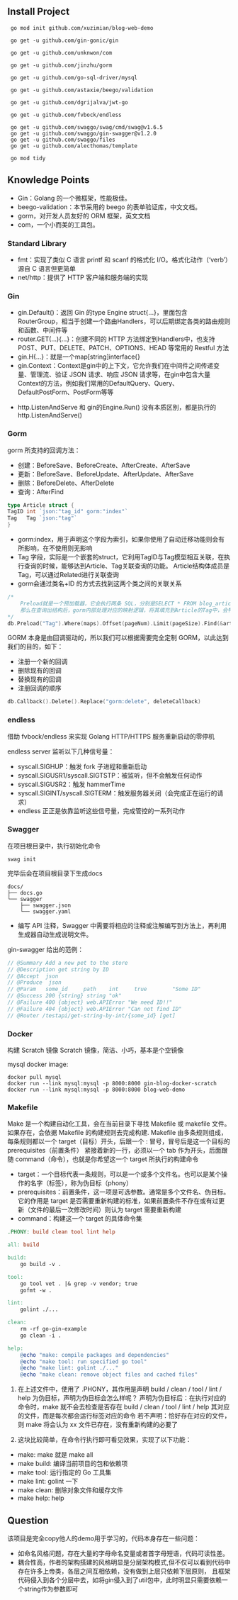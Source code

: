 ## Install Project

```shell
 go mod init github.com/xuzimian/blog-web-demo

 go get -u github.com/gin-gonic/gin
 
 go get -u github.com/unknwon/com
 
 go get -u github.com/jinzhu/gorm 
 
 go get -u github.com/go-sql-driver/mysql
 
 go get -u github.com/astaxie/beego/validation
 
 go get -u github.com/dgrijalva/jwt-go
 
 go get -u github.com/fvbock/endless
 
 go get -u github.com/swaggo/swag/cmd/swag@v1.6.5
 go get -u github.com/swaggo/gin-swagger@v1.2.0 
 go get -u github.com/swaggo/files
 go get -u github.com/alecthomas/template

 go mod tidy
```

## Knowledge Points

- Gin：Golang 的一个微框架，性能极佳。
- beego-validation：本节采用的 beego 的表单验证库，中文文档。
- gorm，对开发人员友好的 ORM 框架，英文文档
- com，一个小而美的工具包。

### Standard Library

- fmt：实现了类似 C 语言 printf 和 scanf 的格式化 I/O。格式化动作（‘verb’）源自 C 语言但更简单
- net/http：提供了 HTTP 客户端和服务端的实现

### Gin

- gin.Default()：返回 Gin 的type Engine struct{...}，里面包含RouterGroup，相当于创建一个路由Handlers，可以后期绑定各类的路由规则和函数、中间件等
- router.GET(…){…}：创建不同的 HTTP 方法绑定到Handlers中，也支持 POST、PUT、DELETE、PATCH、OPTIONS、HEAD 等常用的 Restful 方法
- gin.H{…}：就是一个map[string]interface{}
- gin.Context：Context是gin中的上下文，它允许我们在中间件之间传递变量、管理流、验证 JSON 请求、响应 JSON
  请求等，在gin中包含大量Context的方法，例如我们常用的DefaultQuery、Query、DefaultPostForm、PostForm等等


* http.ListenAndServe 和 gin的Engine.Run() 没有本质区别，都是执行的http.ListenAndServe()

### Gorm

gorm 所支持的回调方法：

- 创建：BeforeSave、BeforeCreate、AfterCreate、AfterSave
- 更新：BeforeSave、BeforeUpdate、AfterUpdate、AfterSave
- 删除：BeforeDelete、AfterDelete
- 查询：AfterFind

````go
type Article struct {
TagID int `json:"tag_id" gorm:"index"`
Tag   Tag `json:"tag"`
}
````

- gorm:index，用于声明这个字段为索引，如果你使用了自动迁移功能则会有所影响，在不使用则无影响
- Tag 字段，实际是一个嵌套的struct，它利用TagID与Tag模型相互关联，在执行查询的时候，能够达到Article、Tag关联查询的功能。 Article结构体成员是Tag，可以通过Related进行关联查询
- gorm会通过类名+ID 的方式去找到这两个类之间的关联关系

````go
/*
	Preload就是一个预加载器，它会执行两条 SQL，分别是SELECT * FROM blog_articles;和SELECT * FROM blog_tag WHERE id IN (1,2,3,4);
	那么在查询出结构后，gorm内部处理对应的映射逻辑，将其填充到Article的Tag中，会特别方便，并且避免了循环查询
*/
db.Preload("Tag").Where(maps).Offset(pageNum).Limit(pageSize).Find(&articles)
````

GORM 本身是由回调驱动的，所以我们可以根据需要完全定制 GORM，以此达到我们的目的，如下：

- 注册一个新的回调
- 删除现有的回调
- 替换现有的回调
- 注册回调的顺序

````go
db.Callback().Delete().Replace("gorm:delete", deleteCallback)
````

### endless

借助 fvbock/endless 来实现 Golang HTTP/HTTPS 服务重新启动的零停机

endless server 监听以下几种信号量：

- syscall.SIGHUP：触发 fork 子进程和重新启动
- syscall.SIGUSR1/syscall.SIGTSTP：被监听，但不会触发任何动作
- syscall.SIGUSR2：触发 hammerTime
- syscall.SIGINT/syscall.SIGTERM：触发服务器关闭（会完成正在运行的请求）
- endless 正正是依靠监听这些信号量，完成管控的一系列动作

### Swagger

在项目根目录中，执行初始化命令

````shell
swag init
````

完毕后会在项目根目录下生成docs

```
docs/
├── docs.go
└── swagger
    ├── swagger.json
    └── swagger.yaml
```

- 编写 API 注释，Swagger 中需要将相应的注释或注解编写到方法上，再利用生成器自动生成说明文件。

gin-swagger 给出的范例：

````go
// @Summary Add a new pet to the store
// @Description get string by ID
// @Accept  json
// @Produce  json
// @Param   some_id     path    int     true        "Some ID"
// @Success 200 {string} string	"ok"
// @Failure 400 {object} web.APIError "We need ID!!"
// @Failure 404 {object} web.APIError "Can not find ID"
// @Router /testapi/get-string-by-int/{some_id} [get]
````

### Docker

构建 Scratch 镜像 Scratch 镜像，简洁、小巧，基本是个空镜像

mysql docker image:

````shell
docker pull mysql
docker run --link mysql:mysql -p 8000:8000 gin-blog-docker-scratch
docker run --link mysql:mysql -p 8000:8000 blog-web-demo
````

### Makefile

Make 是一个构建自动化工具，会在当前目录下寻找 Makefile 或 makefile 文件。如果存在，会依据 Makefile 的构建规则去完成构建. Makefile 由多条规则组成，每条规则都以一个
target（目标）开头，后跟一个 : 冒号，冒号后是这一个目标的 prerequisites（前置条件） 紧接着新的一行，必须以一个 tab 作为开头，后面跟随 command（命令），也就是你希望这一个 target 所执行的构建命令

- target：一个目标代表一条规则，可以是一个或多个文件名。也可以是某个操作的名字（标签），称为伪目标（phony）
- prerequisites：前置条件，这一项是可选参数。通常是多个文件名、伪目标。它的作用是 target 是否需要重新构建的标准，如果前置条件不存在或有过更新（文件的最后一次修改时间）则认为 target 需要重新构建
- command：构建这一个 target 的具体命令集

````makefile
.PHONY: build clean tool lint help

all: build

build:
	go build -v .

tool:
	go tool vet . |& grep -v vendor; true
	gofmt -w .

lint:
	golint ./...

clean:
	rm -rf go-gin-example
	go clean -i .

help:
	@echo "make: compile packages and dependencies"
	@echo "make tool: run specified go tool"
	@echo "make lint: golint ./..."
	@echo "make clean: remove object files and cached files"
````

1. 在上述文件中，使用了 .PHONY，其作用是声明 build / clean / tool / lint / help 为伪目标，声明为伪目标会怎么样呢？ 声明为伪目标后：在执行对应的命令时，make 就不会去检查是否存在 build
   / clean / tool / lint / help 其对应的文件，而是每次都会运行标签对应的命令 若不声明：恰好存在对应的文件，则 make 将会认为 xx 文件已存在，没有重新构建的必要了

2. 这块比较简单，在命令行执行即可看见效果，实现了以下功能：

- make: make 就是 make all
- make build: 编译当前项目的包和依赖项
- make tool: 运行指定的 Go 工具集
- make lint: golint 一下
- make clean: 删除对象文件和缓存文件
- make help: help

## Question

该项目是完全copy他人的demo用于学习的，代码本身存在一些问题：

- 如命名风格问题，存在大量的字母命名变量或者首字母短语，代码可读性差。
- 耦合性高，作者的架构搭建的风格明显是分层架构模式,但不仅可以看到代码中存在许多上帝类，各层之间互相依赖，没有做到上层只依赖下层原则，
  且框架代码侵入到各个分层中去，如将gin侵入到了util包中，此时明显只需要依赖一个string作为参数即可